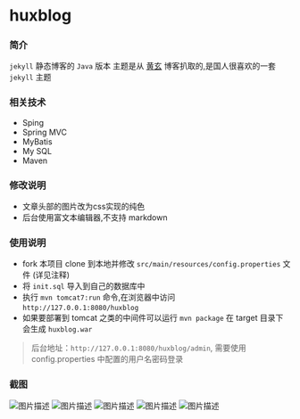 # huxblog

### 简介
`jekyll` 静态博客的 `Java` 版本
主题是从 [黄玄](http://huangxuan.me/) 博客扒取的,是国人很喜欢的一套 `jekyll` 主题

### 相关技术
* Sping
* Spring MVC
* MyBatis
* My SQL
* Maven

### 修改说明
* 文章头部的图片改为css实现的纯色
* 后台使用富文本编辑器,不支持 markdown

### 使用说明
* fork 本项目 clone 到本地并修改 `src/main/resources/config.properties` 文件 (详见注释)
* 将 `init.sql` 导入到自己的数据库中
* 执行 `mvn tomcat7:run` 命令,在浏览器中访问 `http://127.0.0.1:8080/huxblog`
* 如果要部署到 tomcat 之类的中间件可以运行 `mvn package` 在 target 目录下会生成 `huxblog.war`

> 后台地址：`http://127.0.0.1:8080/huxblog/admin`, 需要使用 config.properties 中配置的用户名密码登录

### 截图

![图片描述](http://img.junbaor.com/20160509D2CFA6F79F69C7F309962789D8CCD6F8.png)
![图片描述](http://img.junbaor.com/20160509D6A117E95DEBA62FF63AAA104E57286A.png)
![图片描述](http://img.junbaor.com/20160509F6AE93D6A02AB81F876A72E851659075.png)
![图片描述](http://img.junbaor.com/20160509A299C7D0CD6EC80F51D5DC3AB193798A.png)
![图片描述](http://img.junbaor.com/201605099E7158C819A5A0DC789845D9816ACC8F.png)


